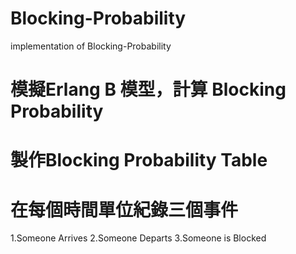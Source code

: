 # Blocking-Probability
implementation of Blocking-Probability


# 模擬Erlang B 模型，計算 Blocking Probability

# 製作Blocking Probability Table

# 在每個時間單位紀錄三個事件
1.Someone Arrives
2.Someone Departs
3.Someone is Blocked
